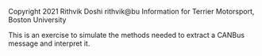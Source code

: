 Copyright 2021 Rithvik Doshi rithvik@bu
Information for Terrier Motorsport, Boston University

This is an exercise to simulate the methods needed to extract a CANBus message and interpret it.
